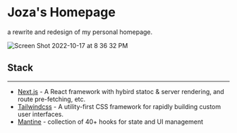 # **Joza's Homepage**


a rewrite and redesign of my personal homepage.

![Screen Shot 2022-10-17 at 8 36 32 PM](https://user-images.githubusercontent.com/51058620/196308718-ae62bfca-a81f-4b55-953f-dbad5dbc8dfe.png)




## Stack
---

- [Next.js](https://nextjs.org/) - A React framework with hybird statoc & server rendering, and route pre-fetching, etc.
- [Tailwindcss](https://tailwindcss.com/) - A utility-first CSS framework for rapidly building custom user interfaces.
- [Mantine](https://mantine.dev/) - collection of 40+ hooks for state and UI management